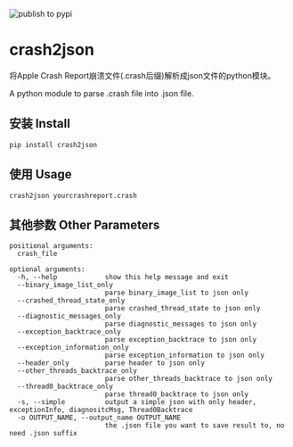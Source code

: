 ![publish to pypi](https://github.com/yanbo92/crash2json/actions/workflows/publish-to-test-pypi.yml/badge.svg)

# crash2json
将Apple Crash Report崩溃文件(.crash后缀)解析成json文件的python模块。

A python module to parse .crash file into .json file.

## 安装 Install
```
pip install crash2json
```

## 使用 Usage
```
crash2json yourcrashreport.crash
```

## 其他参数 Other Parameters
```
positional arguments:
  crash_file

optional arguments:
  -h, --help            show this help message and exit
  --binary_image_list_only
                        parse binary_image_list to json only
  --crashed_thread_state_only
                        parse crashed_thread_state to json only
  --diagnostic_messages_only
                        parse diagnostic_messages to json only
  --exception_backtrace_only
                        parse exception_backtrace to json only
  --exception_information_only
                        parse exception_information to json only
  --header_only         parse header to json only
  --other_threads_backtrace_only
                        parse other_threads_backtrace to json only
  --thread0_backtrace_only
                        parse thread0_backtrace to json only
  -s, --simple          output a simple json with only header, exceptionInfo, diagnositcMsg, Thread0Backtrace
  -o OUTPUT_NAME, --output_name OUTPUT_NAME
                        the .json file you want to save result to, no need .json suffix

```
